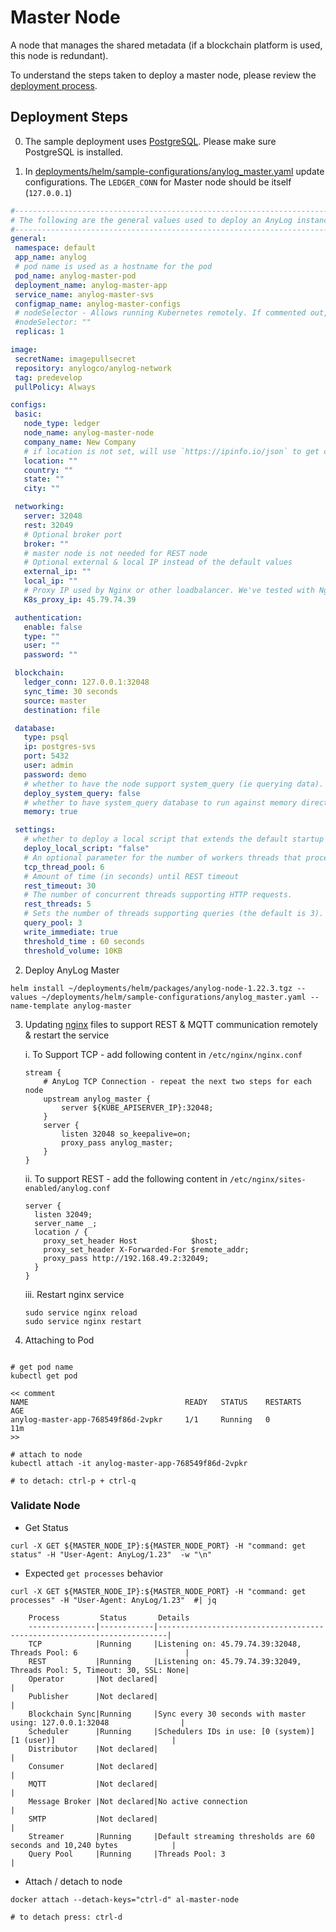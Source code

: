# Master Node
A node that manages the shared metadata (if a blockchain platform is used, this node is redundant).

To understand the steps taken to deploy a master node, please review the [deployment process](master_node_deployment_process.md). 

## Deployment Steps 
0. The sample deployment uses [PostgreSQL](Postgres.md). Please make sure  PostgreSQL is installed.

1. In [deployments/helm/sample-configurations/anylog_master.yaml](https://github.com/AnyLog-co/deployments/blob/master/helm/sample-configurations/anylog_master.yml) 
update configurations. The `LEDGER_CONN` for Master  node should be itself (`127.0.0.1`)   
```YAML
#-----------------------------------------------------------------------------------------------------------------------
# The following are the general values used to deploy an AnyLog instance of type: Master | AnyLog version: predevelop
#-----------------------------------------------------------------------------------------------------------------------
general:
 namespace: default
 app_name: anylog
 # pod name is used as a hostname for the pod
 pod_name: anylog-master-pod
 deployment_name: anylog-master-app
 service_name: anylog-master-svs
 configmap_name: anylog-master-configs
 # nodeSelector - Allows running Kubernetes remotely. If commented out, code will ignore it
 #nodeSelector: ""
 replicas: 1

image:
 secretName: imagepullsecret
 repository: anylogco/anylog-network
 tag: predevelop
 pullPolicy: Always

configs:
 basic:
   node_type: ledger
   node_name: anylog-master-node
   company_name: New Company
   # if location is not set, will use `https://ipinfo.io/json` to get coordinates
   location: ""
   country: ""
   state: ""
   city: ""

 networking:
   server: 32048
   rest: 32049
   # Optional broker port
   broker: ""
   # master node is not needed for REST node
   # Optional external & local IP instead of the default values
   external_ip: ""
   local_ip: ""
   # Proxy IP used by Nginx or other loadbalancer. We've tested with Nginx, setting the value to the local IP of the machine
   K8s_proxy_ip: 45.79.74.39

 authentication:
   enable: false
   type: ""
   user: ""
   password: ""

 blockchain:
   ledger_conn: 127.0.0.1:32048
   sync_time: 30 seconds
   source: master
   destination: file

 database:
   type: psql
   ip: postgres-svs
   port: 5432
   user: admin
   password: demo
   # whether to have the node support system_query (ie querying data).
   deploy_system_query: false
   # whether to have system_query database to run against memory directly
   memory: true

 settings:
   # whether to deploy a local script that extends the default startup script
   deploy_local_script: "false"
   # An optional parameter for the number of workers threads that process requests which are send to the provided IP and Port.
   tcp_thread_pool: 6
   # Amount of time (in seconds) until REST timeout
   rest_timeout: 30
   # The number of concurrent threads supporting HTTP requests.
   rest_threads: 5
   # Sets the number of threads supporting queries (the default is 3).
   query_pool: 3
   write_immediate: true
   threshold_time : 60 seconds
   threshold_volume: 10KB
```

2. Deploy AnyLog Master
```shell
helm install ~/deployments/helm/packages/anylog-node-1.22.3.tgz --values ~/deployments/helm/sample-configurations/anylog_master.yaml --name-template anylog-master
```

3. Updating [nginx](nginx.md) files to support REST & MQTT communication remotely & restart the service

   i. To Support TCP - add following content in `/etc/nginx/nginx.conf`
   
   ```editorconfig
   stream {
       # AnyLog TCP Connection - repeat the next two steps for each node
       upstream anylog_master {
           server ${KUBE_APISERVER_IP}:32048;
       }
       server {
           listen 32048 so_keepalive=on;
           proxy_pass anylog_master;
       }
   }
   ```
   ii. To support REST - add the following content in `/etc/nginx/sites-enabled/anylog.conf`
   ```editorconfig
   server {
     listen 32049;
     server_name _;
     location / {
       proxy_set_header Host            $host;
       proxy_set_header X-Forwarded-For $remote_addr;
       proxy_pass http://192.168.49.2:32049;
     }
   }
   ```
   iii. Restart nginx service
   ```shell
   sudo service nginx reload
   sudo service nginx restart 
   ```

4. Attaching to Pod
```shell

# get pod name 
kubectl get pod

<< comment 
NAME                                   READY   STATUS    RESTARTS   AGE
anylog-master-app-768549f86d-2vpkr     1/1     Running   0          11m
>>

# attach to node 
kubectl attach -it anylog-master-app-768549f86d-2vpkr

# to detach: ctrl-p + ctrl-q
```

### Validate Node 
* Get Status
```shell
curl -X GET ${MASTER_NODE_IP}:${MASTER_NODE_PORT} -H "command: get status" -H "User-Agent: AnyLog/1.23"  -w "\n"
```
* Expected `get processes` behavior
```shell
curl -X GET ${MASTER_NODE_IP}:${MASTER_NODE_PORT} -H "command: get processes" -H "User-Agent: AnyLog/1.23"  #| jq 

    Process         Status       Details                                                                  
    ---------------|------------|------------------------------------------------------------------------|
    TCP            |Running     |Listening on: 45.79.74.39:32048, Threads Pool: 6                        |
    REST           |Running     |Listening on: 45.79.74.39:32049, Threads Pool: 5, Timeout: 30, SSL: None|
    Operator       |Not declared|                                                                        |
    Publisher      |Not declared|                                                                        |
    Blockchain Sync|Running     |Sync every 30 seconds with master using: 127.0.0.1:32048                |
    Scheduler      |Running     |Schedulers IDs in use: [0 (system)] [1 (user)]                          |
    Distributor    |Not declared|                                                                        |
    Consumer       |Not declared|                                                                        |
    MQTT           |Not declared|                                                                        |
    Message Broker |Not declared|No active connection                                                    |
    SMTP           |Not declared|                                                                        |
    Streamer       |Running     |Default streaming thresholds are 60 seconds and 10,240 bytes            |
    Query Pool     |Running     |Threads Pool: 3                                                         |
```
* Attach / detach to node 
```shell
docker attach --detach-keys="ctrl-d" al-master-node

# to detach press: ctrl-d
```
